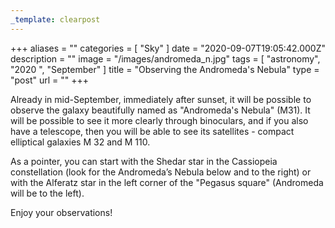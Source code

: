```yaml
---
_template: clearpost
---
```



+++
aliases = ""
categories = [ "Sky" ]
date = "2020-09-07T19:05:42.000Z"
description = ""
image = "/images/andromeda_n.jpg"
tags = [ "astronomy", "2020 ", "September" ]
title = "Observing the Andromeda's Nebula"
type = "post"
url = ""
+++


Already in mid-September, immediately after sunset, it will be possible to observe the galaxy beautifully named as "Andromeda's Nebula" (M31). It will be possible to see it more clearly through binoculars, and if you also have a telescope, then you will be able to see its satellites - compact elliptical galaxies M 32 and M 110.  
  
As a pointer, you can start with the Shedar star in the Cassiopeia constellation (look for the Andromeda’s Nebula below and to the right) or with the Alferatz star in the left corner of the "Pegasus square" (Andromeda will be to the left).  
  
Enjoy your observations!
